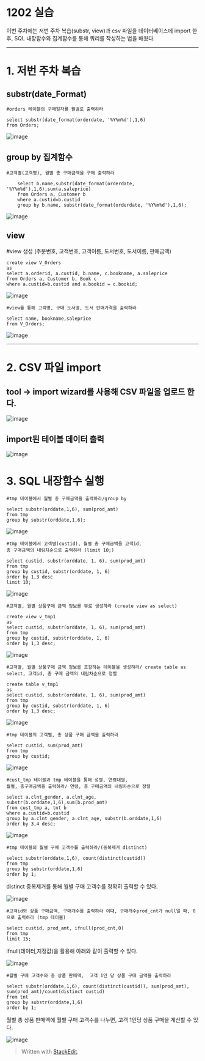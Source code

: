 # 1202 실습



이번 주차에는 저번 주차 복습(substr, view)과  csv 파일을 데이터베이스에 import 한 후, SQL 내장함수와 집계함수를 통해 쿼리를 작성하는 법을 배웠다.

---

# 1. 저번 주차 복습

## substr(date_Format)
    
    #orders 테이블의 구매일자를 월별로 출력하라
    
    select substr(date_format(orderdate, '%Y%m%d'),1,6)
    from Orders;

![image](https://user-images.githubusercontent.com/114793024/206440248-aad514ba-b48c-494b-8eab-949e0f079095.png)



## group by 집계함수

    #고객별(고객명), 월별 총 구매금액을 구해 출력하라
    
        select b.name,substr(date_format(orderdate, '%Y%m%d'),1,6),sum(a.saleprice)
        from Orders a, Customer b
        where a.custid=b.custid
        group by b.name, substr(date_format(orderdate, '%Y%m%d'),1,6);

![image](https://user-images.githubusercontent.com/114793024/206441445-b8b4c80c-0cf4-4047-b62f-5067d2238df8.png)



## view 


#view 생성 (주문번호, 고객번호, 고객이름, 도서번호, 도서이름, 판매금액)

    create view V_Orders
    as 
    select a.orderid, a.custid, b.name, c.bookname, a.saleprice
    from Orders a, Customer b, Book c
    where a.custid=b.custid and a.bookid = c.bookid;

![image](https://user-images.githubusercontent.com/114793024/206445501-42bcfdb4-0b64-48a4-b40d-817e1634ae6e.png)

    #view를 통해 고객명, 구매 도서명, 도서 판매가격을 출력하라 
    
    select name, bookname,saleprice
    from V_Orders;

![image](https://user-images.githubusercontent.com/114793024/206442716-0a2f318d-d564-4ad5-9d74-195495db4d70.png)


---

# 2. CSV 파일 import

## tool -> import wizard를 사용해 CSV 파일을 업로드 한다.


![image](https://user-images.githubusercontent.com/114793024/206447031-f4357432-0f03-440b-b9b6-0419df2f5fb0.png)



## import된  테이블 데이터 출력

![image](https://user-images.githubusercontent.com/114793024/206447709-02ef9c41-3184-443e-9fdf-b9b350150749.png)



# 3. SQL 내장함수 실행



    #tmp 테이블에서 월별 총 구매금액을 출력하라/group by 
    
    select substr(orddate,1,6), sum(prod_amt)
    from tmp
    group by substr(orddate,1,6);


![image](https://user-images.githubusercontent.com/114793024/206449995-edbad9b0-4697-4db4-a157-5b727d3fcc38.png)


    #tmp 테이블에서 고객별(custid), 월별 총 구매금액을 고객id, 
    총 구매금액의 내림차순으로 출력하라 (limit 10;)
    
    select custid, substr(orddate, 1, 6), sum(prod_amt)
    from tmp
    group by custid, substr(orddate, 1, 6)
    order by 1,3 desc
    limit 10;


![image](https://user-images.githubusercontent.com/114793024/206451194-2821eda5-9dba-4eb2-ad21-7869c5519963.png)



    #고객별, 월별 상품구매 금액 정보를 뷰로 생성하라 (create view as select)
    
    create view v_tmp1
    as 
    select custid, substr(orddate, 1, 6), sum(prod_amt)
    from tmp
    group by custid, substr(orddate, 1, 6)
    order by 1,3 desc;


![image](https://user-images.githubusercontent.com/114793024/206451976-a9494345-b113-4ebd-a324-8b32350b8d4e.png)



    #고객별, 월별 상품구매 금액 정보를 포함하는 테이블을 생성하라/ create table as select, 고객id, 총 구매 금액의 내림차순으로 정렬
    
    create table v_tmp1
    as 
    select custid, substr(orddate, 1, 6), sum(prod_amt)
    from tmp
    group by custid, substr(orddate, 1, 6)
    order by 1,3 desc;


![image](https://user-images.githubusercontent.com/114793024/206452967-ca8b51be-12a6-414d-82c1-602da776bec3.png)



    #tmp 테이블의 고객별, 총 상품 구매 금액을 출력하라
    
    select custid, sum(prod_amt)
    from tmp
    group by custid;


![image](https://user-images.githubusercontent.com/114793024/206453396-279710bf-7fba-4cb2-9eb6-4670c3de0dad.png)


    #cust_tmp 테이블과 tmp 테이블을 통해 성별, 연령대별, 
    월별, 총구매금액을 출력하라/ 연령, 총 구매금액의 내림차순으로 정렬
    
    select a.clnt_gender, a.clnt_age, substr(b.orddate,1,6),sum(b.prod_amt)
    from cust_tmp a, tnt b
    where a.custid=b.custid
    group by a.clnt_gender, a.clnt_age, substr(b.orddate,1,6)
    order by 3,4 desc;

![image](https://user-images.githubusercontent.com/114793024/206454662-1245c79e-c44b-4e6b-803e-57fbad7ea1b2.png)


    #tmp 테이블의 월별 구매 고객수를 출력하라/(중복제거 distinct)
    
    select substr(orddate,1,6), count(distinct(custid))
    from tmp
    group by substr(orddate,1,6)
    order by 1;

distinct 중복제거를 통해 월별 구매 고객수를 정확히 출력할 수 있다.

![image](https://user-images.githubusercontent.com/114793024/206455869-4f4a55b8-748c-48d3-b089-3629efa3ac57.png)


    #고객id와 상품 구매금액, 구매개수를 출력하라 이때, 구매개수prod_cnt가 null일 때, 0으로 출력하라 (tmp 테이블)
    
    select custid, prod_amt, ifnull(prod_cnt,0)
    from tmp
    limit 15;

ifnull(데이터,지정값)을 활용해 아래와 같이 출력할 수 있다.

![image](https://user-images.githubusercontent.com/114793024/206456869-540f40ac-f0d8-4d69-8ac4-67cf52825aad.png)



    #월별 구매 고객수와 총 상품 판매액,  고객 1인 당 상품 구매 금액을 출력하라
     
    select substr(orddate,1,6), count(distinct(custid)), sum(prod_amt), sum(prod_amt)/count(distinct custid)
    from tnt 
    group by substr(orddate,1,6)
    order by 1;


월별 총 상품 판매액에 월별 구매 고객수를 나누면, 고객 1인당 상품 구매을 계산할 수 있다.

![image](https://user-images.githubusercontent.com/114793024/206457567-d0681ba7-cd7b-4a60-a9b1-81889b805b7c.png)



> Written with [StackEdit](https://stackedit.io/).





<!--stackedit_data:
eyJoaXN0b3J5IjpbNjQ0MDcyODU2LDE4OTk2NjI1NTQsMjIzMD
gwNTU2LDIyNzg0Nzc3MSwxMzM5NTA3NzUwLDM2OTg5MDY2MSwy
MDkwNDA3MzE5LDEwODU4ODE1NzFdfQ==
-->